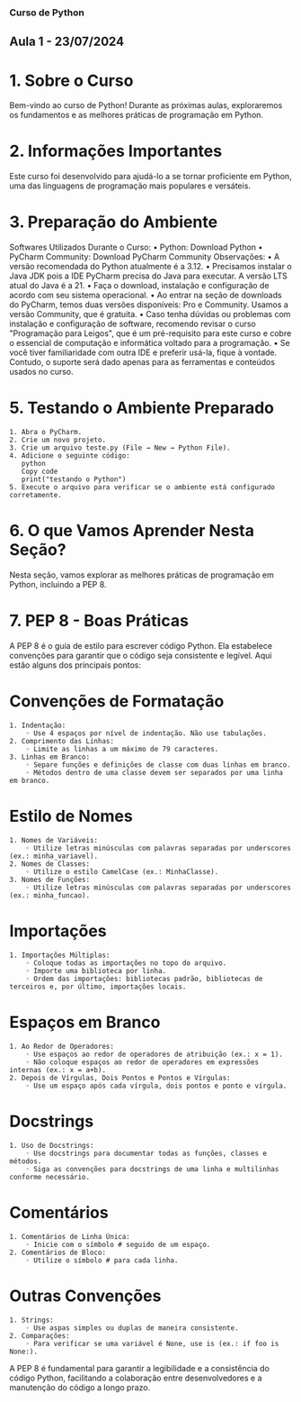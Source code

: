 ### Curso de Python

## Aula 1 - 23/07/2024

# 1. Sobre o Curso
Bem-vindo ao curso de Python! Durante as próximas aulas, exploraremos os fundamentos e as melhores práticas de programação em Python.

# 2. Informações Importantes
Este curso foi desenvolvido para ajudá-lo a se tornar proficiente em Python, uma das linguagens de programação mais populares e versáteis.

# 3. Preparação do Ambiente
Softwares Utilizados Durante o Curso:
    • Python: Download Python
    • PyCharm Community: Download PyCharm Community
Observações:
    • A versão recomendada do Python atualmente é a 3.12.
    • Precisamos instalar o Java JDK pois a IDE PyCharm precisa do Java para executar. A versão LTS atual do Java é a 21.
    • Faça o download, instalação e configuração de acordo com seu sistema operacional.
    • Ao entrar na seção de downloads do PyCharm, temos duas versões disponíveis: Pro e Community. Usamos a versão Community, que é gratuita.
    • Caso tenha dúvidas ou problemas com instalação e configuração de software, recomendo revisar o curso "Programação para Leigos", que é um pré-requisito para este curso e cobre o essencial de computação e informática voltado para a programação.
    • Se você tiver familiaridade com outra IDE e preferir usá-la, fique à vontade. Contudo, o suporte será dado apenas para as ferramentas e conteúdos usados no curso.

# 5. Testando o Ambiente Preparado
    1. Abra o PyCharm.
    2. Crie um novo projeto.
    3. Crie um arquivo teste.py (File → New → Python File).
    4. Adicione o seguinte código:
       python
       Copy code
       print("testando o Python")
    5. Execute o arquivo para verificar se o ambiente está configurado corretamente.

# 6. O que Vamos Aprender Nesta Seção?
Nesta seção, vamos explorar as melhores práticas de programação em Python, incluindo a PEP 8.

# 7. PEP 8 - Boas Práticas
A PEP 8 é o guia de estilo para escrever código Python. Ela estabelece convenções para garantir que o código seja consistente e legível. Aqui estão alguns dos principais pontos:

# Convenções de Formatação
    1. Indentação:
        ◦ Use 4 espaços por nível de indentação. Não use tabulações.
    2. Comprimento das Linhas:
        ◦ Limite as linhas a um máximo de 79 caracteres.
    3. Linhas em Branco:
        ◦ Separe funções e definições de classe com duas linhas em branco.
        ◦ Métodos dentro de uma classe devem ser separados por uma linha em branco.

# Estilo de Nomes
    1. Nomes de Variáveis:
        ◦ Utilize letras minúsculas com palavras separadas por underscores (ex.: minha_variavel).
    2. Nomes de Classes:
        ◦ Utilize o estilo CamelCase (ex.: MinhaClasse).
    3. Nomes de Funções:
        ◦ Utilize letras minúsculas com palavras separadas por underscores (ex.: minha_funcao).

# Importações
    1. Importações Múltiplas:
        ◦ Coloque todas as importações no topo do arquivo.
        ◦ Importe uma biblioteca por linha.
        ◦ Ordem das importações: bibliotecas padrão, bibliotecas de terceiros e, por último, importações locais.

# Espaços em Branco
    1. Ao Redor de Operadores:
        ◦ Use espaços ao redor de operadores de atribuição (ex.: x = 1).
        ◦ Não coloque espaços ao redor de operadores em expressões internas (ex.: x = a+b).
    2. Depois de Vírgulas, Dois Pontos e Pontos e Vírgulas:
        ◦ Use um espaço após cada vírgula, dois pontos e ponto e vírgula.

# Docstrings
    1. Uso de Docstrings:
        ◦ Use docstrings para documentar todas as funções, classes e métodos.
        ◦ Siga as convenções para docstrings de uma linha e multilinhas conforme necessário.

# Comentários
    1. Comentários de Linha Única:
        ◦ Inicie com o símbolo # seguido de um espaço.
    2. Comentários de Bloco:
        ◦ Utilize o símbolo # para cada linha.

# Outras Convenções
    1. Strings:
        ◦ Use aspas simples ou duplas de maneira consistente.
    2. Comparações:
        ◦ Para verificar se uma variável é None, use is (ex.: if foo is None:).

A PEP 8 é fundamental para garantir a legibilidade e a consistência do código Python, facilitando a colaboração entre desenvolvedores e a manutenção do código a longo prazo.


